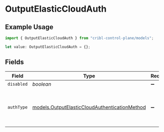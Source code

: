# OutputElasticCloudAuth

## Example Usage

```typescript
import { OutputElasticCloudAuth } from "cribl-control-plane/models";

let value: OutputElasticCloudAuth = {};
```

## Fields

| Field                                                                                                | Type                                                                                                 | Required                                                                                             | Description                                                                                          |
| ---------------------------------------------------------------------------------------------------- | ---------------------------------------------------------------------------------------------------- | ---------------------------------------------------------------------------------------------------- | ---------------------------------------------------------------------------------------------------- |
| `disabled`                                                                                           | *boolean*                                                                                            | :heavy_minus_sign:                                                                                   | N/A                                                                                                  |
| `authType`                                                                                           | [models.OutputElasticCloudAuthenticationMethod](../models/outputelasticcloudauthenticationmethod.md) | :heavy_minus_sign:                                                                                   | Enter credentials directly, or select a stored secret                                                |